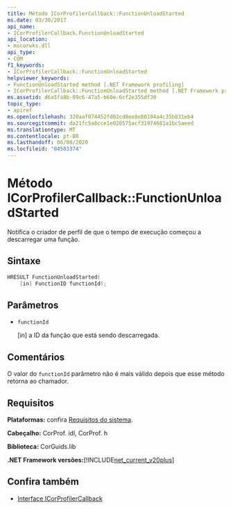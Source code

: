 ```yaml
---
title: Método ICorProfilerCallback::FunctionUnloadStarted
ms.date: 03/30/2017
api_name:
- ICorProfilerCallback.FunctionUnloadStarted
api_location:
- mscorwks.dll
api_type:
- COM
f1_keywords:
- ICorProfilerCallback::FunctionUnloadStarted
helpviewer_keywords:
- FunctionUnloadStarted method [.NET Framework profiling]
- ICorProfilerCallback::FunctionUnloadStarted method [.NET Framework profiling]
ms.assetid: d6a5fa8b-09c6-47a5-b60e-6cf2e355df30
topic_type:
- apiref
ms.openlocfilehash: 320aaf074452fd02cd8ee8e80194a4c35b831eb4
ms.sourcegitcommit: da21fc5a8cce1e028575acf31974681a1bc5aeed
ms.translationtype: MT
ms.contentlocale: pt-BR
ms.lasthandoff: 06/08/2020
ms.locfileid: "84503374"
---
```

# <a name="icorprofilercallbackfunctionunloadstarted-method"></a>Método ICorProfilerCallback::FunctionUnloadStarted
Notifica o criador de perfil de que o tempo de execução começou a descarregar uma função.  
  
## <a name="syntax"></a>Sintaxe  
  
```cpp  
HRESULT FunctionUnloadStarted(  
    [in] FunctionID functionId);
```  
  
## <a name="parameters"></a>Parâmetros

- `functionId`

  \[in] a ID da função que está sendo descarregada.

## <a name="remarks"></a>Comentários  
 O valor do `functionId` parâmetro não é mais válido depois que esse método retorna ao chamador.  
  
## <a name="requirements"></a>Requisitos  
 **Plataformas:** confira [Requisitos do sistema](../../get-started/system-requirements.md).  
  
 **Cabeçalho:** CorProf. idl, CorProf. h  
  
 **Biblioteca:** CorGuids.lib  
  
 **.NET Framework versões:**[!INCLUDE[net_current_v20plus](../../../../includes/net-current-v20plus-md.md)]  
  
## <a name="see-also"></a>Confira também

- [Interface ICorProfilerCallback](icorprofilercallback-interface.md)
